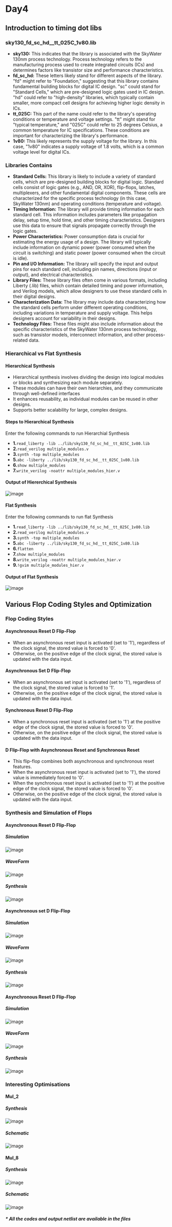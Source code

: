 # Day4
## Introduction to timing dot libs
### sky130_fd_sc_hd__tt_025C_1v80.lib
- **sky130:** This indicates that the library is associated with the SkyWater 130nm process technology. Process technology refers to the manufacturing process used to create integrated circuits (ICs) and determines factors like transistor size and performance characteristics.
- **fd_sc_hd:** These letters likely stand for different aspects of the library. "fd" might refer to "Foundation," suggesting that this library contains fundamental building blocks for digital IC design. "sc" could stand for "Standard Cells," which are pre-designed logic gates used in IC design. "hd" could refer to "high-density" libraries, which typically contain smaller, more compact cell designs for achieving higher logic density in ICs.
- **tt_025C:** This part of the name could refer to the library's operating conditions or temperature and voltage settings. "tt" might stand for "typical temperature," and "025C" could refer to 25 degrees Celsius, a common temperature for IC specifications. These conditions are important for characterizing the library's performance.
- **1v80:** This likely represents the supply voltage for the library. In this case, "1v80" indicates a supply voltage of 1.8 volts, which is a common voltage level for digital ICs.
### Libraries Contains
- **Standard Cells:** This library is likely to include a variety of standard cells, which are pre-designed building blocks for digital logic. Standard cells consist of logic gates (e.g., AND, OR, XOR), flip-flops, latches, multiplexers, and other fundamental digital components. These cells are characterized for the specific process technology (in this case, SkyWater 130nm) and operating conditions (temperature and voltage).
- **Timing Information:** The library will provide timing information for each standard cell. This information includes parameters like propagation delay, setup time, hold time, and other timing characteristics. Designers use this data to ensure that signals propagate correctly through the logic gates.
- **Power Characteristics:** Power consumption data is crucial for estimating the energy usage of a design. The library will typically include information on dynamic power (power consumed when the circuit is switching) and static power (power consumed when the circuit is idle).
- **Pin and I/O Information:** The library will specify the input and output pins for each standard cell, including pin names, directions (input or output), and electrical characteristics.
- **Library Files:** These library files often come in various formats, including Liberty (.lib) files, which contain detailed timing and power information, and Verilog models, which allow designers to use these standard cells in their digital designs.
- **Characterization Data:** The library may include data characterizing how the standard cells perform under different operating conditions, including variations in temperature and supply voltage. This helps designers account for variability in their designs.
- **Technology Files:** These files might also include information about the specific characteristics of the SkyWater 130nm process technology, such as transistor models, interconnect information, and other process-related data.
### Hierarchical vs Flat Synthesis
#### Hierarchical Synthesis
- Hierarchical synthesis involves dividing the design into logical modules or blocks and synthesizing each module separately.
- These modules can have their own hierarchies, and they communicate through well-defined interfaces
- It enhances reusability, as individual modules can be reused in other designs.
- Supports better scalability for large, complex designs.
#### Steps to Hierarchical Synthesis
Enter the following commands to run Hierarchial Synthesis
- **1.**```read_liberty -lib ../lib/sky130_fd_sc_hd__tt_025C_1v80.lib  ```
- **2.**```read_verilog multiple_modules.v```
- **3.**```synth -top multiple_modules```
- **5.**```abc -liberty ../lib/sky130_fd_sc_hd__tt_025C_1v80.lib```
- **6.**```show multiple_modules```
- **7.**```write_verilog -noattr multiple_modules_hier.v```
#### Output of Hiererchical Synthesis
![image](https://github.com/KKiranR/pes_asic_class/assets/89727621/f1f6d875-5e63-4930-9bd3-2701bfbfd150)
#### Flat Synthesis
Enter the following commands to run flat Synthesis
- **1.**```read_liberty -lib ../lib/sky130_fd_sc_hd__tt_025C_1v80.lib  ```
- **2.**```read_verilog multiple_modules.v```
- **3.**```synth -top multiple_modules```
- **5.**```abc -liberty ../lib/sky130_fd_sc_hd__tt_025C_1v80.lib```
- **6.**```flatten```
- **7.**```show multiple_modules```
- **8.**```write_verilog -noattr multiple_modules_hier.v```
- **9.**```!gvim multiple_modules_hier.v```
#### Output of Flat Synthesis 
![image](https://github.com/KKiranR/pes_asic_class/assets/89727621/6f23e1ed-a7d1-4888-ad05-8e52b994ac35)
## Various Flop Coding Styles and Optimization
### Flop Coding Styles
#### Asynchronous Reset D Flip-Flop
- When an asynchronous reset input is activated (set to '1'), regardless of the clock signal, the stored value is forced to '0'.
- Otherwise, on the positive edge of the clock signal, the stored value is updated with the data input.
#### Asynchronous Set D Flip-Flop
- When an asynchronous set input is activated (set to '1'), regardless of the clock signal, the stored value is forced to '1'.
- Otherwise, on the positive edge of the clock signal, the stored value is updated with the data input.
#### Synchronous Reset D Flip-Flop
- When a synchronous reset input is activated (set to '1') at the positive edge of the clock signal, the stored value is forced to '0'.
- Otherwise, on the positive edge of the clock signal, the stored value is updated with the data input.
#### D Flip-Flop with Asynchronous Reset and Synchronous Reset

- This flip-flop combines both asynchronous and synchronous reset features.
- When the asynchronous reset input is activated (set to '1'), the stored value is immediately forced to '0'.
- When the synchronous reset input is activated (set to '1') at the positive edge of the clock signal, the stored value is forced to '0'.
- Otherwise, on the positive edge of the clock signal, the stored value is updated with the data input.
### Synthesis and Simulation of Flops
#### Asynchronous Reset D Flip-Flop
##### Simulation
![image](https://github.com/KKiranR/pes_asic_class/assets/89727621/0755fdd9-fe56-411e-9c00-a9f739ccaa44)
##### WaveForm 
![image](https://github.com/KKiranR/pes_asic_class/assets/89727621/acb6892a-2530-415d-b92f-8d51b9da93ec)
##### Synthesis
![image](https://github.com/KKiranR/pes_asic_class/assets/89727621/ee48b3c2-0933-48f4-bfd4-a7d9abb5c72e)
#### Asynchronous set D Flip-Flop
##### Simulation
![image](https://github.com/KKiranR/pes_asic_class/assets/89727621/2be5e071-39f3-4bb1-b8fb-29b3193ee45b)
##### WaveForm
![image](https://github.com/KKiranR/pes_asic_class/assets/89727621/2272b536-b9ae-439f-9964-507b5cab9638)
##### Synthesis
![image](https://github.com/KKiranR/pes_asic_class/assets/89727621/c63601d2-cc9e-4d69-a1ad-30b6bbd28946)
#### Asynchronous Reset D Flip-Flop
##### Simulation
![image](https://github.com/KKiranR/pes_asic_class/assets/89727621/190f5ec6-292a-4f16-8b08-4da3ff7391d4)
##### WaveForm
![image](https://github.com/KKiranR/pes_asic_class/assets/89727621/9636aae8-b57a-4030-acba-4797926ec039)
##### Synthesis
![image](https://github.com/KKiranR/pes_asic_class/assets/89727621/409b22a7-c008-46aa-aac2-33f532e1691f)
### Interesting Optimisations
#### Mul_2
##### Synthesis
![image](https://github.com/KKiranR/pes_asic_class/assets/89727621/e1790bd3-8fba-440a-887f-edb026776b75)
##### Schematic
![image](https://github.com/KKiranR/pes_asic_class/assets/89727621/fd92356c-6094-4f27-b017-e29d446e74c2)
#### Mul_8
##### Synthesis
![image](https://github.com/KKiranR/pes_asic_class/assets/89727621/b1c3ae7b-891f-49f5-85be-1ff3a19c263d)
##### Schematic
![image](https://github.com/KKiranR/pes_asic_class/assets/89727621/8c0cef16-7af6-498d-be90-7d6bc167089e)


##### * All the codes and output netlist are available in the files 
